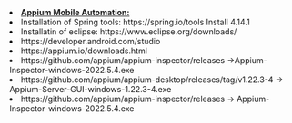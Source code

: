 <li> <b> <u> Appium Mobile Automation: </li> </b> </u>
<li> Installation of Spring tools: https://spring.io/tools  Install 4.14.1
<li> Installatin of eclipse: https://www.eclipse.org/downloads/
<li> https://developer.android.com/studio
<li> https://appium.io/downloads.html
<li> https://github.com/appium/appium-inspector/releases ->Appium-Inspector-windows-2022.5.4.exe
<li> https://github.com/appium/appium-desktop/releases/tag/v1.22.3-4 -> Appium-Server-GUI-windows-1.22.3-4.exe
<li> https://github.com/appium/appium-inspector/releases -> Appium-Inspector-windows-2022.5.4.exe
